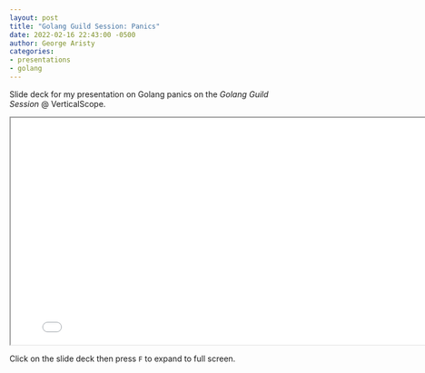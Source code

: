 ```yaml
---
layout: post
title: "Golang Guild Session: Panics"
date: 2022-02-16 22:43:00 -0500
author: George Aristy
categories:
- presentations
- golang
---
```


Slide deck for my presentation on Golang panics on the _Golang Guild Session_ @ VerticalScope.

<iframe width="800" height="400" src="/talks/2022-04-06-golang-panics.html">
  <p>Your browser does not support iframes.</p>
</iframe>

Click on the slide deck then press `F` to expand to full screen.
